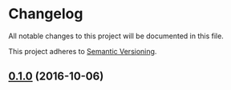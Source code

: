 # Changelog

All notable changes to this project will be documented in this file.

This project adheres to [Semantic Versioning](http://semver.org/).


## [0.1.0](https://github.com/webbuilders-group/silverstripe-gridfield-deleted-items/tree/0.1.0) (2016-10-06)